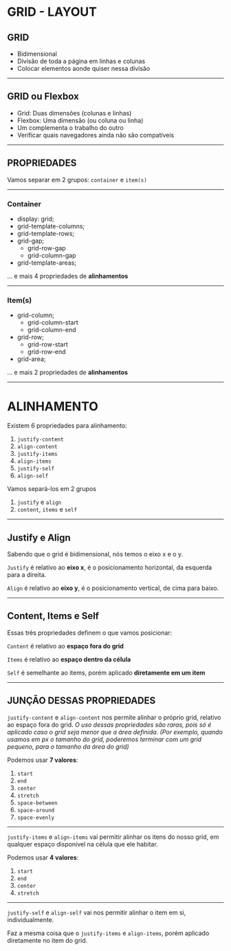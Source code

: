 # GRID - LAYOUT

## GRID

 - Bidimensional
 - Divisão de toda a página em linhas e colunas
 - Colocar elementos aonde quiser nessa divisão

---

## GRID ou Flexbox

 - Grid: Duas dimensões (colunas e linhas)
 - Flexbox: Uma dimensão (ou coluna ou linha)
 - Um complementa o trabalho do outro
 - Verificar quais navegadores ainda não são compatíveis

 ---

 ## PROPRIEDADES 

 Vamos separar em 2 grupos:
 `container` e `item(s)`

 ---
 ### Container

 - display: grid;
 - grid-template-columns;
 - grid-template-rows;
 - grid-gap;
   - grid-row-gap
   - grid-column-gap
 - grid-template-areas;

  ... e mais 4 propriedades de **alinhamentos**

 ---
 ### Item(s)

 - grid-column;
   - grid-column-start
   - grid-column-end
 - grid-row;
   - grid-row-start
   - grid-row-end
 - grid-area;

  ... e mais 2 propriedades de **alinhamentos**


 ---
 # ALINHAMENTO

 Existem 6 propriedades para alinhamento:
 1. `justify-content`
 2. `align-content`
 3. `justify-items`
 4. `align-items`
 5. `justify-self`
 6. `align-self`

 Vamos separá-los em 2 grupos
 1. `justify` e `align`
 2. `content`, `items` e `self`

 ---
## Justify e Align 

Sabendo que o grid é bidimensional, nós temos o eixo x e o y.

`Justify` é relativo ao **eixo x**, é o posicionamento horizontal, da esquerda para a direita. 

`Align` é relativo ao **eixo y**, é o posicionamento vertical, de cima para baixo.

---
## Content, Items e Self

Essas três propriedades definem o que vamos posicionar:

`Content` é relativo ao **espaço fora do grid**

`Items` é relativo ao **espaço dentro da célula**

`Self` é semelhante ao items, porém aplicado **diretamente em um item**

--- 
## JUNÇÃO DESSAS PROPRIEDADES

`justify-content` e `align-content` nos permite alinhar o próprio grid, relativo ao espaço fora do grid.
*O uso dessas propriedades são raras, pois só é aplicado caso o grid seja menor que a área definida. (Por exemplo, quando usamos em px o tamanho do grid, poderemos terminar com um grid pequeno, para o tamanho da área do grid)*

Podemos usar **7 valores**:
1. `start`
2. `end`
3. `center`
4. `stretch`
5. `space-between`
6. `space-around`
7. `space-evenly`

---
`justify-items` e `align-items` vai permitir alinhar os itens do nosso grid, em qualquer espaço disponível na célula que ele habitar.

Podemos usar **4 valores**:
1. `start`
2. `end`
3. `center`
4. `stretch`

---
`justify-self` e `align-self` vai nos permitir alinhar o item em si, individualmente.

Faz a mesma coisa que o `justify-items` e `align-items`, porém aplicado diretamente no item do grid.


